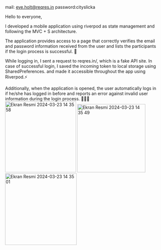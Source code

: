mail: eve.holt@reqres.in
password:cityslicka

Hello to everyone,

I developed a mobile application using riverpod as state management and following the MVC + S architecture.

The application provides access to a page that correctly verifies the email and password information received from the user and lists the participants if the login process is successful. 🚀

While logging in, I sent a request to reqres.in/, which is a fake API site. In case of successful login, I saved the incoming token to local storage using SharedPreferences. and made it accessible throughout the app using Riverpod.⚡️

Additionally, when the application is opened, the user automatically logs in if he/she has logged in before and reports an error against invalid user information during the login process. 🎨👨‍💻
<img width="231" alt="Ekran Resmi 2024-03-23 14 35 58" src="https://github.com/omerfi66/LoginPage/assets/120007024/b41cb073-6e32-4ccd-8add-0c9d90f8fa0f">
<img width="222" alt="Ekran Resmi 2024-03-23 14 35 49" src="https://github.com/omerfi66/LoginPage/assets/120007024/5861cec1-3721-491b-ba95-3c87ae404d1b">
<img width="233" alt="Ekran Resmi 2024-03-23 14 35 01" src="https://github.com/omerfi66/LoginPage/assets/120007024/2d6a7e16-19bc-4c7c-ab4a-a0e07ddba2cb">
